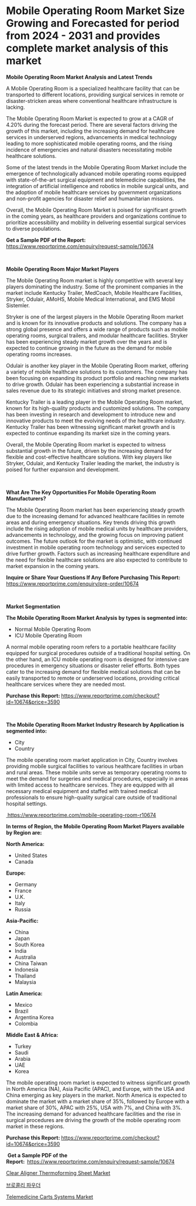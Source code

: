 <p><h1>Mobile Operating Room Market Size Growing and Forecasted for period from 2024 - 2031 and provides complete market analysis of this market</h1></p><p><strong>Mobile Operating Room Market Analysis and Latest Trends</strong></p>
<p><p>A Mobile Operating Room is a specialized healthcare facility that can be transported to different locations, providing surgical services in remote or disaster-stricken areas where conventional healthcare infrastructure is lacking.</p><p>The Mobile Operating Room Market is expected to grow at a CAGR of 4.20% during the forecast period. There are several factors driving the growth of this market, including the increasing demand for healthcare services in underserved regions, advancements in medical technology leading to more sophisticated mobile operating rooms, and the rising incidence of emergencies and natural disasters necessitating mobile healthcare solutions.</p><p>Some of the latest trends in the Mobile Operating Room Market include the emergence of technologically advanced mobile operating rooms equipped with state-of-the-art surgical equipment and telemedicine capabilities, the integration of artificial intelligence and robotics in mobile surgical units, and the adoption of mobile healthcare services by government organizations and non-profit agencies for disaster relief and humanitarian missions.</p><p>Overall, the Mobile Operating Room Market is poised for significant growth in the coming years, as healthcare providers and organizations continue to prioritize accessibility and mobility in delivering essential surgical services to diverse populations.</p></p>
<p><strong>Get a Sample PDF of the Report:&nbsp;</strong> <a href="https://www.reportprime.com/enquiry/request-sample/10674">https://www.reportprime.com/enquiry/request-sample/10674</a></p>
<p>&nbsp;</p>
<p><strong>Mobile Operating Room Major Market Players</strong></p>
<p><p>The Mobile Operating Room market is highly competitive with several key players dominating the industry. Some of the prominent companies in the market include Kentucky Trailer, MedCoach, Mobile Healthcare Facilities, Stryker, Odulair, AMoHS, Mobile Medical International, and EMS Mobil Sistemler. </p><p>Stryker is one of the largest players in the Mobile Operating Room market and is known for its innovative products and solutions. The company has a strong global presence and offers a wide range of products such as mobile operating rooms, surgical trailers, and modular healthcare facilities. Stryker has been experiencing steady market growth over the years and is expected to continue growing in the future as the demand for mobile operating rooms increases.</p><p>Odulair is another key player in the Mobile Operating Room market, offering a variety of mobile healthcare solutions to its customers. The company has been focusing on expanding its product portfolio and reaching new markets to drive growth. Odulair has been experiencing a substantial increase in sales revenue due to its strategic initiatives and strong market presence.</p><p>Kentucky Trailer is a leading player in the Mobile Operating Room market, known for its high-quality products and customized solutions. The company has been investing in research and development to introduce new and innovative products to meet the evolving needs of the healthcare industry. Kentucky Trailer has been witnessing significant market growth and is expected to continue expanding its market size in the coming years.</p><p>Overall, the Mobile Operating Room market is expected to witness substantial growth in the future, driven by the increasing demand for flexible and cost-effective healthcare solutions. With key players like Stryker, Odulair, and Kentucky Trailer leading the market, the industry is poised for further expansion and development.</p></p>
<p>&nbsp;</p>
<p><strong>What Are The Key Opportunities For Mobile Operating Room Manufacturers?</strong></p>
<p><p>The Mobile Operating Room market has been experiencing steady growth due to the increasing demand for advanced healthcare facilities in remote areas and during emergency situations. Key trends driving this growth include the rising adoption of mobile medical units by healthcare providers, advancements in technology, and the growing focus on improving patient outcomes. The future outlook for the market is optimistic, with continued investment in mobile operating room technology and services expected to drive further growth. Factors such as increasing healthcare expenditure and the need for flexible healthcare solutions are also expected to contribute to market expansion in the coming years.</p></p>
<p><strong>Inquire or Share Your Questions If Any Before Purchasing This Report:</strong> <a href="https://www.reportprime.com/enquiry/pre-order/10674">https://www.reportprime.com/enquiry/pre-order/10674</a></p>
<p>&nbsp;</p>
<p><strong>Market Segmentation</strong></p>
<p><strong>The Mobile Operating Room Market Analysis by types is segmented into:</strong></p>
<p><ul><li>Normal Mobile Operating Room</li><li>ICU Mobile Operating Room</li></ul></p>
<p><p>A normal mobile operating room refers to a portable healthcare facility equipped for surgical procedures outside of a traditional hospital setting. On the other hand, an ICU mobile operating room is designed for intensive care procedures in emergency situations or disaster relief efforts. Both types cater to the increasing demand for flexible medical solutions that can be easily transported to remote or underserved locations, providing critical healthcare services where they are needed most.</p></p>
<p><strong>Purchase this Report:&nbsp;</strong><a href="https://www.reportprime.com/checkout?id=10674&price=3590">https://www.reportprime.com/checkout?id=10674&price=3590</a></p>
<p>&nbsp;</p>
<p><strong>The Mobile Operating Room Market Industry Research by Application is segmented into:</strong></p>
<p><ul><li>City</li><li>Country</li></ul></p>
<p><p>The mobile operating room market application in City, Country involves providing mobile surgical facilities to various healthcare facilities in urban and rural areas. These mobile units serve as temporary operating rooms to meet the demand for surgeries and medical procedures, especially in areas with limited access to healthcare services. They are equipped with all necessary medical equipment and staffed with trained medical professionals to ensure high-quality surgical care outside of traditional hospital settings.</p></p>
<p><a href="https://www.reportprime.com/mobile-operating-room-r10674">&nbsp;https://www.reportprime.com/mobile-operating-room-r10674</a></p>
<p><strong>In terms of Region, the Mobile Operating Room Market Players available by Region are:</strong></p>
<p>
    <p> <strong> North America: </strong>
        <ul>
            <li>United States</li>
            <li>Canada</li>
        </ul>
        </p> 
    <p> <strong> Europe: </strong>
        <ul>
            <li>Germany</li>
            <li>France</li>
            <li>U.K.</li>
            <li>Italy</li>
            <li>Russia</li>
        </ul>
        </p> 
    <p> <strong> Asia-Pacific: </strong>
        <ul>
            <li>China</li>
            <li>Japan</li>
            <li>South Korea</li>
            <li>India</li>
            <li>Australia</li>
            <li>China Taiwan</li>
            <li>Indonesia</li>
            <li>Thailand</li>
            <li>Malaysia</li>
        </ul>
        </p> 
    <p> <strong> Latin America: </strong>
        <ul>
            <li>Mexico</li>
            <li>Brazil</li>
            <li>Argentina Korea</li>
            <li>Colombia</li>
        </ul>
        </p> 
    <p> <strong> Middle East & Africa: </strong>
        <ul>
            <li>Turkey</li>
            <li>Saudi</li>
            <li>Arabia</li>
            <li>UAE</li>
            <li>Korea</li>
        </ul>
    </p>
    </p>
<p><p>The mobile operating room market is expected to witness significant growth in North America (NA), Asia Pacific (APAC), and Europe, with the USA and China emerging as key players in the market. North America is expected to dominate the market with a market share of 35%, followed by Europe with a market share of 30%, APAC with 25%, USA with 7%, and China with 3%. The increasing demand for advanced healthcare facilities and the rise in surgical procedures are driving the growth of the mobile operating room market in these regions.</p></p>
<p><strong>Purchase this Report: </strong><a href="https://www.reportprime.com/checkout?id=10674&price=3590">https://www.reportprime.com/checkout?id=10674&price=3590</a></p>
<p>&nbsp;<strong>Get a Sample PDF of the Report:&nbsp;&nbsp;</strong><a href="https://www.reportprime.com/enquiry/request-sample/10674">https://www.reportprime.com/enquiry/request-sample/10674</a></p>
<p><strong></strong></p>
<p><p><a href="https://github.com/yemakinde/Market-Research-Report-List-2/blob/main/clear-aligner-thermoforming-sheet-market.md">Clear Aligner Thermoforming Sheet Market</a></p><p><a href="https://github.com/iansanftyord09878/Market-Research-Report-List-1/blob/main/219643122034.md">브로콜리 파우더</a></p><p><a href="https://github.com/jsmusil/Market-Research-Report-List-2/blob/main/telemedicine-carts-systems-market.md">Telemedicine Carts Systems Market</a></p></p>